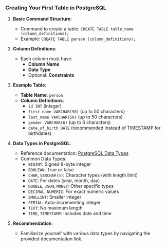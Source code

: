 
### Creating Your First Table in PostgreSQL

1. **Basic Command Structure**:
   - Command to create a table: `CREATE TABLE table_name (column_definitions);`
   - Example: `CREATE TABLE person (column_definitions);`

2. **Column Definitions**:
   - Each column must have:
     - **Column Name**
     - **Data Type**
     - Optional: **Constraints**

3. **Example Table**: 
   - **Table Name**: `person`
   - **Column Definitions**:
     - `id INT` (integer)
     - `first_name VARCHAR(50)` (up to 50 characters)
     - `last_name VARCHAR(50)` (up to 50 characters)
     - `gender VARCHAR(6)` (up to 6 characters)
     - `date_of_birth DATE` (recommended instead of TIMESTAMP for birthdates)

4. **Data Types in PostgreSQL**:
   - Reference documentation: [PostgreSQL Data Types](https://www.postgresql.org/docs/17/datatype.html)
   - Common Data Types:
     - `BIGINT`: Signed 8-byte integer
     - `BOOLEAN`: True or false
     - `CHAR`, `VARCHAR(n)`: Character types (with length limit)
     - `DATE`: For dates (year, month, day)
     - `DOUBLE`, `JSON`, `MONEY`: Other specific types
     - `DECIMAL`, `NUMERIC`: For exact numeric values
     - `SMALLINT`: Smaller integer
     - `SERIAL`: Auto-incrementing integer
     - `TEXT`: No maximum length
     - `TIME`, `TIMESTAMP`: Includes date and time

5. **Recommendation**:
   - Familiarize yourself with various data types by navigating the provided documentation link.
